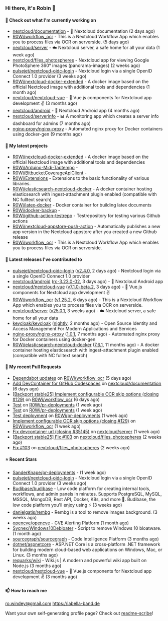 ### Hi there, it's Robin 👋

#### 👷 Check out what I'm currently working on

- [nextcloud/documentation](https://github.com/nextcloud/documentation) - 📘 Nextcloud documentation (2 days ago)
- [R0Wi/workflow_ocr](https://github.com/R0Wi/workflow_ocr) - This is a Nextcloud Workflow App which enables you to process files via OCR on serverside. (5 days ago)
- [nextcloud/server](https://github.com/nextcloud/server) - ☁️ Nextcloud server, a safe home for all your data (1 week ago)
- [nextcloud/files_photospheres](https://github.com/nextcloud/files_photospheres) - Nextcloud app for viewing Google PhotoSphere 360° images (panorama-images) (2 weeks ago)
- [pulsejet/nextcloud-oidc-login](https://github.com/pulsejet/nextcloud-oidc-login) - Nextcloud login via a single OpenID Connect 1.0 provider (3 weeks ago)
- [R0Wi/nextcloud-docker-extended](https://github.com/R0Wi/nextcloud-docker-extended) - A docker image based on the official Nextcloud image with additional tools and dependencies (1 month ago)
- [nextcloud/nextcloud-vue](https://github.com/nextcloud/nextcloud-vue) - 🍱 Vue.js components for Nextcloud app development  ✌ (3 months ago)
- [nextcloud/android](https://github.com/nextcloud/android) - 📱 Nextcloud Android app (4 months ago)
- [nextcloud/serverinfo](https://github.com/nextcloud/serverinfo) - 📊 A monitoring app which creates a server info dashboard for admins (7 months ago)
- [nginx-proxy/nginx-proxy](https://github.com/nginx-proxy/nginx-proxy) - Automated nginx proxy for Docker containers using docker-gen (9 months ago)

#### 🌱 My latest projects

- [R0Wi/nextcloud-docker-extended](https://github.com/R0Wi/nextcloud-docker-extended) - A docker image based on the official Nextcloud image with additional tools and dependencies
- [R0Wi/Arduino-Midi-Taptempo](https://github.com/R0Wi/Arduino-Midi-Taptempo) - 
- [R0Wi/BitbucketCoverageApiClient](https://github.com/R0Wi/BitbucketCoverageApiClient) - 
- [R0Wi/Extensions](https://github.com/R0Wi/Extensions) - Extensions to the basic functionality of various libraries.
- [R0Wi/elasticsearch-nextcloud-docker](https://github.com/R0Wi/elasticsearch-nextcloud-docker) - A docker container hosting elasticsearch with ingest-attachment plugin enabled (compatible with NC fulltext search)
- [R0Wi/latex-docker](https://github.com/R0Wi/latex-docker) - Docker container for building latex documents
- [R0Wi/docker-backup](https://github.com/R0Wi/docker-backup) - 
- [R0Wi/github-action-testrepo](https://github.com/R0Wi/github-action-testrepo) - Testrepository for testing various Github actions
- [R0Wi/nextcloud-appstore-push-action](https://github.com/R0Wi/nextcloud-appstore-push-action) - Automatically publishes a new app version in the Nextcloud appstore after you created a new Github release
- [R0Wi/workflow_ocr](https://github.com/R0Wi/workflow_ocr) - This is a Nextcloud Workflow App which enables you to process files via OCR on serverside.

#### 🔭 Latest releases I've contributed to

- [pulsejet/nextcloud-oidc-login](https://github.com/pulsejet/nextcloud-oidc-login) ([v2.4.0](https://github.com/pulsejet/nextcloud-oidc-login/releases/tag/v2.4.0), 2 days ago) - Nextcloud login via a single OpenID Connect 1.0 provider
- [nextcloud/android](https://github.com/nextcloud/android) ([rc-3.23.0-02](https://github.com/nextcloud/android/releases/tag/rc-3.23.0-02), 3 days ago) - 📱 Nextcloud Android app
- [nextcloud/nextcloud-vue](https://github.com/nextcloud/nextcloud-vue) ([v7.1.0-beta.2](https://github.com/nextcloud/nextcloud-vue/releases/tag/v7.1.0-beta.2), 3 days ago) - 🍱 Vue.js components for Nextcloud app development  ✌
- [R0Wi/workflow_ocr](https://github.com/R0Wi/workflow_ocr) ([v1.25.2](https://github.com/R0Wi/workflow_ocr/releases/tag/v1.25.2), 6 days ago) - This is a Nextcloud Workflow App which enables you to process files via OCR on serverside.
- [nextcloud/server](https://github.com/nextcloud/server) ([v25.0.1](https://github.com/nextcloud/server/releases/tag/v25.0.1), 3 weeks ago) - ☁️ Nextcloud server, a safe home for all your data
- [keycloak/keycloak](https://github.com/keycloak/keycloak) ([nightly](https://github.com/keycloak/keycloak/releases/tag/nightly), 2 months ago) - Open Source Identity and Access Management For Modern Applications and Services
- [nginx-proxy/nginx-proxy](https://github.com/nginx-proxy/nginx-proxy) ([1.0.1](https://github.com/nginx-proxy/nginx-proxy/releases/tag/1.0.1), 7 months ago) - Automated nginx proxy for Docker containers using docker-gen
- [R0Wi/elasticsearch-nextcloud-docker](https://github.com/R0Wi/elasticsearch-nextcloud-docker) ([7.6.1](https://github.com/R0Wi/elasticsearch-nextcloud-docker/releases/tag/7.6.1), 11 months ago) - A docker container hosting elasticsearch with ingest-attachment plugin enabled (compatible with NC fulltext search)

#### 🔨 My recent Pull Requests

- [Dependabot updates](https://github.com/R0Wi/workflow_ocr/pull/166) on [R0Wi/workflow_ocr](https://github.com/R0Wi/workflow_ocr) (5 days ago)
- [Add DevContainer for GitHub Codespaces](https://github.com/nextcloud/documentation/pull/9406) on [nextcloud/documentation](https://github.com/nextcloud/documentation) (6 days ago)
- [[Backport stable25] Implement configurable OCR skip options (closing #129)](https://github.com/R0Wi/workflow_ocr/pull/165) on [R0Wi/workflow_ocr](https://github.com/R0Wi/workflow_ocr) (6 days ago)
- [Test](https://github.com/R0Wi/pr-deployments/pull/3) on [R0Wi/pr-deployments](https://github.com/R0Wi/pr-deployments) (1 week ago)
- [Test](https://github.com/R0Wi/pr-deployments/pull/2) on [R0Wi/pr-deployments](https://github.com/R0Wi/pr-deployments) (1 week ago)
- [Test deployment](https://github.com/R0Wi/pr-deployments/pull/1) on [R0Wi/pr-deployments](https://github.com/R0Wi/pr-deployments) (1 week ago)
- [Implement configurable OCR skip options (closing #129)](https://github.com/R0Wi/workflow_ocr/pull/164) on [R0Wi/workflow_ocr](https://github.com/R0Wi/workflow_ocr) (1 week ago)
- [Fix devcontainer url (closing #35145)](https://github.com/nextcloud/server/pull/35146) on [nextcloud/server](https://github.com/nextcloud/server) (1 week ago)
- [[Backport stable25] Fix #103](https://github.com/nextcloud/files_photospheres/pull/105) on [nextcloud/files_photospheres](https://github.com/nextcloud/files_photospheres) (2 weeks ago)
- [Fix #103](https://github.com/nextcloud/files_photospheres/pull/104) on [nextcloud/files_photospheres](https://github.com/nextcloud/files_photospheres) (2 weeks ago)

#### ⭐ Recent Stars

- [SanderKnape/pr-deployments](https://github.com/SanderKnape/pr-deployments) -  (1 week ago)
- [pulsejet/nextcloud-oidc-login](https://github.com/pulsejet/nextcloud-oidc-login) - Nextcloud login via a single OpenID Connect 1.0 provider (3 weeks ago)
- [Budibase/budibase](https://github.com/Budibase/budibase) - Low code platform for creating internal tools, workflows, and admin panels in minutes. Supports PostgreSQL, MySQL, MSSQL, MongoDB, Rest API, Docker, K8s, and more 🚀. Budibase, the low code platform you&#39;ll enjoy using ⚡   (3 weeks ago)
- [danielgatis/rembg](https://github.com/danielgatis/rembg) - Rembg is a tool to remove images background. (3 weeks ago)
- [opencve/opencve](https://github.com/opencve/opencve) - CVE Alerting Platform (1 month ago)
- [Sycnex/Windows10Debloater](https://github.com/Sycnex/Windows10Debloater) - Script to remove Windows 10 bloatware. (1 month ago)
- [sourcegraph/sourcegraph](https://github.com/sourcegraph/sourcegraph) - Code Intelligence Platform (3 months ago)
- [dotnet/aspnetcore](https://github.com/dotnet/aspnetcore) - ASP.NET Core is a cross-platform .NET framework for building modern cloud-based web applications on Windows, Mac, or Linux. (3 months ago)
- [requarks/wiki](https://github.com/requarks/wiki) - Wiki.js | A modern and powerful wiki app built on Node.js (3 months ago)
- [nextcloud/nextcloud-vue](https://github.com/nextcloud/nextcloud-vue) - 🍱 Vue.js components for Nextcloud app development  ✌ (3 months ago)

#### 📫 How to reach me
[ro.windey@gmail.com](mailto:ro.windey@gmailcom)
https://labella-band.de

Want your own self-generating profile page? Check out [readme-scribe](https://github.com/muesli/readme-scribe)!